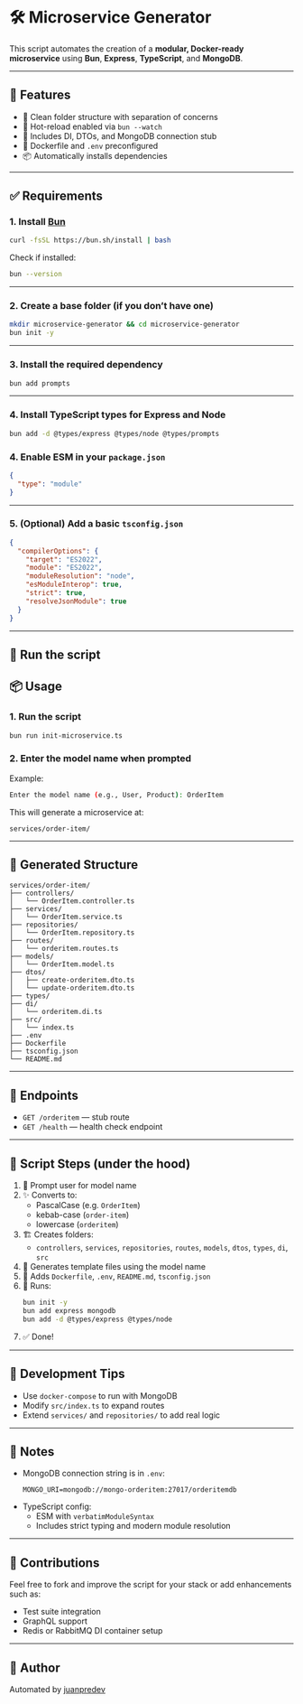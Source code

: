 # 🛠️ Microservice Generator

This script automates the creation of a **modular, Docker-ready microservice** using **Bun**, **Express**, **TypeScript**, and **MongoDB**.

---

## 🚀 Features

- 📁 Clean folder structure with separation of concerns
- 🔁 Hot-reload enabled via `bun --watch`
- 🧪 Includes DI, DTOs, and MongoDB connection stub
- 🐳 Dockerfile and `.env` preconfigured
- 📦 Automatically installs dependencies

---

## ✅ Requirements

### 1. Install [Bun](https://bun.sh)

```bash
curl -fsSL https://bun.sh/install | bash
```

Check if installed:

```bash
bun --version
```

---

### 2. Create a base folder (if you don’t have one)

```bash
mkdir microservice-generator && cd microservice-generator
bun init -y
```

---

### 3. Install the required dependency

```bash
bun add prompts
```

---
### 4. Install TypeScript types for Express and Node

```bash
bun add -d @types/express @types/node @types/prompts
```

### 4. Enable ESM in your `package.json`

```json
{
  "type": "module"
}
```

---

### 5. (Optional) Add a basic `tsconfig.json`

```json
{
  "compilerOptions": {
    "target": "ES2022",
    "module": "ES2022",
    "moduleResolution": "node",
    "esModuleInterop": true,
    "strict": true,
    "resolveJsonModule": true
  }
}
```

---

## 🚀 Run the script

## 📦 Usage

### 1. Run the script

```bash
bun run init-microservice.ts
```

### 2. Enter the model name when prompted

Example:

```bash
Enter the model name (e.g., User, Product): OrderItem
```

This will generate a microservice at:

```
services/order-item/
```

---

## 🧱 Generated Structure

```
services/order-item/
├── controllers/
│   └── OrderItem.controller.ts
├── services/
│   └── OrderItem.service.ts
├── repositories/
│   └── OrderItem.repository.ts
├── routes/
│   └── orderitem.routes.ts
├── models/
│   └── OrderItem.model.ts
├── dtos/
│   ├── create-orderitem.dto.ts
│   └── update-orderitem.dto.ts
├── types/
├── di/
│   └── orderitem.di.ts
├── src/
│   └── index.ts
├── .env
├── Dockerfile
├── tsconfig.json
└── README.md
```

---

## 🧪 Endpoints

- `GET /orderitem` — stub route
- `GET /health` — health check endpoint

---

## 🧰 Script Steps (under the hood)

1. 🧑 Prompt user for model name
2. ✨ Converts to:
   - PascalCase (e.g. `OrderItem`)
   - kebab-case (`order-item`)
   - lowercase (`orderitem`)
3. 🏗️ Creates folders:
   - `controllers`, `services`, `repositories`, `routes`, `models`, `dtos`, `types`, `di`, `src`
4. 🧬 Generates template files using the model name
5. 🐳 Adds `Dockerfile`, `.env`, `README.md`, `tsconfig.json`
6. 🧰 Runs:
   ```bash
   bun init -y
   bun add express mongodb
   bun add -d @types/express @types/node
   ```
7. ✅ Done!

---

## 🧪 Development Tips

- Use `docker-compose` to run with MongoDB
- Modify `src/index.ts` to expand routes
- Extend `services/` and `repositories/` to add real logic

---

## 🧠 Notes

- MongoDB connection string is in `.env`:
  ```
  MONGO_URI=mongodb://mongo-orderitem:27017/orderitemdb
  ```
- TypeScript config:
  - ESM with `verbatimModuleSyntax`
  - Includes strict typing and modern module resolution

---

## 🤝 Contributions

Feel free to fork and improve the script for your stack or add enhancements such as:
- Test suite integration
- GraphQL support
- Redis or RabbitMQ DI container setup

---

## 🧙 Author

  Automated by [juanpredev](juanpre.dev)

